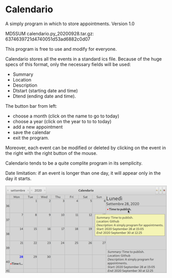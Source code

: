 # Calendario
A simply program in which to store appointments.
Version 1.0

MD5SUM calendario.py_20200928.tar.gz: 6374639721d4740051d53ad6882c0d07

This program is free to use and modify for everyone.

Calendario stores all the events in a standard ics file.
Because of the huge specs of this format, only the necessary fields will be used:
- Summary
- Location
- Description
- Dtstart (starting date and time)
- Dtend (ending date and time).

The button bar from left:
- choose a month (click on the name to go to today)
- choose a year (click on the year to to to today)
- add a new appointment
- save the calendar
- exit the program.

Moreover, each event can be modified or deleted by clicking on the event in the right with the right button of the mouse.

Calendario tends to be a quite complite program in its semplicity.

Date limitation: if an event is longer than one day, it will appear only in the day it starts.

![My image](https://github.com/frank038/Calendario/blob/master/image.png)
